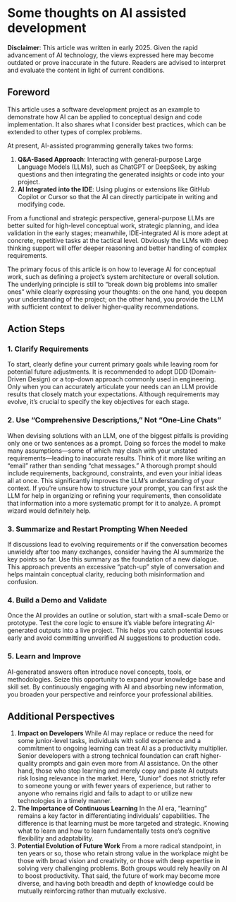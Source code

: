 # Some thoughts on AI assisted development

**Disclaimer**: This article was written in early 2025. Given the rapid advancement of AI technology, the views expressed here may become outdated or prove inaccurate in the future. Readers are advised to interpret and evaluate the content in light of current conditions.

## Foreword

This article uses a software development project as an example to demonstrate how AI can be applied to conceptual design and code implementation. It also shares what I consider best practices, which can be extended to other types of complex problems.

At present, AI-assisted programming generally takes two forms:

1. **Q&A-Based Approach**: Interacting with general-purpose Large Language Models (LLMs), such as ChatGPT or DeepSeek, by asking questions and then integrating the generated insights or code into your project.
2. **AI Integrated into the IDE**: Using plugins or extensions like GitHub Copilot or Cursor so that the AI can directly participate in writing and modifying code.

From a functional and strategic perspective, general-purpose LLMs are better suited for high-level conceptual work, strategic planning, and idea validation in the early stages; meanwhile, IDE-integrated AI is more adept at concrete, repetitive tasks at the tactical level. Obviously the LLMs with deep thinking support will offer deeper reasoning and better handling of complex requirements.

The primary focus of this article is on how to leverage AI for conceptual work, such as defining a project’s system architecture or overall solution. The underlying principle is still to “break down big problems into smaller ones” while clearly expressing your thoughts: on the one hand, you deepen your understanding of the project; on the other hand, you provide the LLM with sufficient context to deliver higher-quality recommendations.

## Action Steps

### 1. Clarify Requirements

To start, clearly define your current primary goals while leaving room for potential future adjustments. It is recommended to adopt DDD (Domain-Driven Design) or a top-down approach commonly used in engineering. Only when you can accurately articulate your needs can an LLM provide results that closely match your expectations. Although requirements may evolve, it’s crucial to specify the key objectives for each stage.

### 2. Use “Comprehensive Descriptions,” Not “One-Line Chats”

When devising solutions with an LLM, one of the biggest pitfalls is providing only one or two sentences as a prompt. Doing so forces the model to make many assumptions—some of which may clash with your unstated requirements—leading to inaccurate results. Think of it more like writing an “email” rather than sending “chat messages.” A thorough prompt should include requirements, background, constraints, and even your initial ideas all at once. This significantly improves the LLM’s understanding of your context.
If you’re unsure how to structure your prompt, you can first ask the LLM for help in organizing or refining your requirements, then consolidate that information into a more systematic prompt for it to analyze. A prompt wizard would definitely help.

### 3. Summarize and Restart Prompting When Needed

If discussions lead to evolving requirements or if the conversation becomes unwieldy after too many exchanges, consider having the AI summarize the key points so far. Use this summary as the foundation of a new dialogue. This approach prevents an excessive “patch-up” style of conversation and helps maintain conceptual clarity, reducing both misinformation and confusion.

### 4. Build a Demo and Validate

Once the AI provides an outline or solution, start with a small-scale Demo or prototype. Test the core logic to ensure it’s viable before integrating AI-generated outputs into a live project. This helps you catch potential issues early and avoid committing unverified AI suggestions to production code.

### 5. Learn and Improve

AI-generated answers often introduce novel concepts, tools, or methodologies. Seize this opportunity to expand your knowledge base and skill set. By continuously engaging with AI and absorbing new information, you broaden your perspective and reinforce your professional abilities.

## Additional Perspectives

1. **Impact on Developers**
   While AI may replace or reduce the need for some junior-level tasks, individuals with solid experience and a commitment to ongoing learning can treat AI as a productivity multiplier. Senior developers with a strong technical foundation can craft higher-quality prompts and gain even more from AI assistance. On the other hand, those who stop learning and merely copy and paste AI outputs risk losing relevance in the market.
   Here, “Junior” does not strictly refer to someone young or with fewer years of experience, but rather to anyone who remains rigid and fails to adapt to or utilize new technologies in a timely manner.
2. **The Importance of Continuous Learning**
   In the AI era, “learning” remains a key factor in differentiating individuals’ capabilities. The difference is that learning must be more targeted and strategic. Knowing what to learn and how to learn fundamentally tests one’s cognitive flexibility and adaptability.
3. **Potential Evolution of Future Work**
   From a more radical standpoint, in ten years or so, those who retain strong value in the workplace might be those with broad vision and creativity, or those with deep expertise in solving very challenging problems. Both groups would rely heavily on AI to boost productivity. That said, the future of work may become more diverse, and having both breadth and depth of knowledge could be mutually reinforcing rather than mutually exclusive.